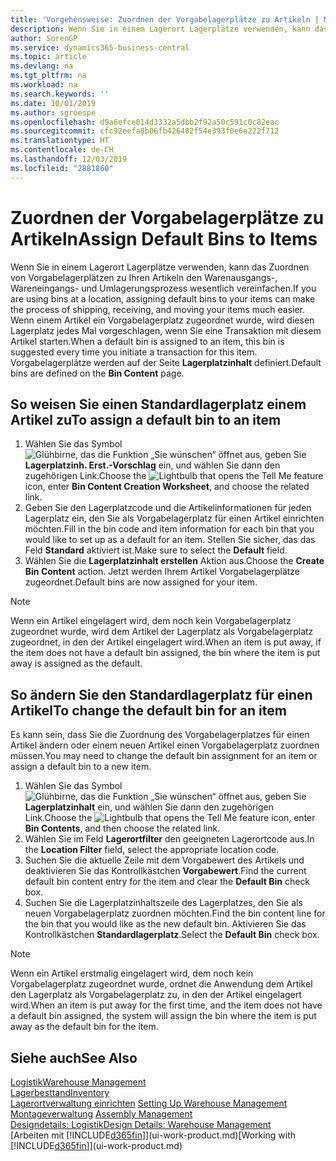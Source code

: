 ```yaml
---
title: 'Vorgehensweise: Zuordnen der Vorgabelagerplätze zu Artikeln | Microsoft Docs'
description: Wenn Sie in einem Lagerort Lagerplätze verwenden, kann das Zuordnen von Vorgabelagerplätzen zu Ihren Artikeln den Warenausgangs-, Wareneingangs- und Umlagerungsprozess wesentlich vereinfachen. Wenn einem Artikel ein Vorgabelagerplatz zugeordnet wurde, wird diesen Lagerplatz jedes Mal vorgeschlagen, wenn Sie eine Transaktion mit diesem Artikel starten.
author: SorenGP
ms.service: dynamics365-business-central
ms.topic: article
ms.devlang: na
ms.tgt_pltfrm: na
ms.workload: na
ms.search.keywords: ''
ms.date: 10/01/2019
ms.author: sgroespe
ms.openlocfilehash: d9a6efce014d3332a5dbb2f92a50c591c0c82eac
ms.sourcegitcommit: cfc92eefa8b06fb426482f54e393f0e6e222f712
ms.translationtype: HT
ms.contentlocale: de-CH
ms.lasthandoff: 12/03/2019
ms.locfileid: "2881860"
---
```

# <a name="assign-default-bins-to-items"></a><span data-ttu-id="459e6-104">Zuordnen der Vorgabelagerplätze zu Artikeln</span><span class="sxs-lookup"><span data-stu-id="459e6-104">Assign Default Bins to Items</span></span>
<span data-ttu-id="459e6-105">Wenn Sie in einem Lagerort Lagerplätze verwenden, kann das Zuordnen von Vorgabelagerplätzen zu Ihren Artikeln den Warenausgangs-, Wareneingangs- und Umlagerungsprozess wesentlich vereinfachen.</span><span class="sxs-lookup"><span data-stu-id="459e6-105">If you are using bins at a location, assigning default bins to your items can make the process of shipping, receiving, and moving your items much easier.</span></span> <span data-ttu-id="459e6-106">Wenn einem Artikel ein Vorgabelagerplatz zugeordnet wurde, wird diesen Lagerplatz jedes Mal vorgeschlagen, wenn Sie eine Transaktion mit diesem Artikel starten.</span><span class="sxs-lookup"><span data-stu-id="459e6-106">When a default bin is assigned to an item, this bin is suggested every time you initiate a transaction for this item.</span></span> <span data-ttu-id="459e6-107">Vorgabelagerplätze werden auf der Seite **Lagerplatzinhalt** definiert.</span><span class="sxs-lookup"><span data-stu-id="459e6-107">Default bins are defined on the **Bin Content** page.</span></span>  

## <a name="to-assign-a-default-bin-to-an-item"></a><span data-ttu-id="459e6-108">So weisen Sie einen Standardlagerplatz einem Artikel zu</span><span class="sxs-lookup"><span data-stu-id="459e6-108">To assign a default bin to an item</span></span>
1.  <span data-ttu-id="459e6-109">Wählen Sie das Symbol ![Glühbirne, das die Funktion „Sie wünschen“ öffnet](media/ui-search/search_small.png "Tell Me-Funktion") aus, geben Sie **Lagerplatzinh. Erst.-Vorschlag** ein, und wählen Sie dann den zugehörigen Link.</span><span class="sxs-lookup"><span data-stu-id="459e6-109">Choose the ![Lightbulb that opens the Tell Me feature](media/ui-search/search_small.png "Tell me what you want to do") icon, enter **Bin Content Creation Worksheet**, and choose the related link.</span></span>  
2.  <span data-ttu-id="459e6-110">Geben Sie den Lagerplatzcode und die Artikelinformationen für jeden Lagerplatz ein, den Sie als Vorgabelagerplatz für einen Artikel einrichten möchten.</span><span class="sxs-lookup"><span data-stu-id="459e6-110">Fill in the bin code and item information for each bin that you would like to set up as a default for an item.</span></span> <span data-ttu-id="459e6-111">Stellen Sie sicher, das das Feld **Standard** aktiviert ist.</span><span class="sxs-lookup"><span data-stu-id="459e6-111">Make sure to select the **Default** field.</span></span>  
3.  <span data-ttu-id="459e6-112">Wählen Sie die **Lagerplatzinhalt erstellen** Aktion aus.</span><span class="sxs-lookup"><span data-stu-id="459e6-112">Choose the **Create Bin Content** action.</span></span> <span data-ttu-id="459e6-113">Jetzt werden Ihrem Artikel Vorgabelagerplätze zugeordnet.</span><span class="sxs-lookup"><span data-stu-id="459e6-113">Default bins are now assigned for your item.</span></span>  

> [!NOTE]  
>  <span data-ttu-id="459e6-114">Wenn ein Artikel eingelagert wird, dem noch kein Vorgabelagerplatz zugeordnet wurde, wird dem Artikel der Lagerplatz als Vorgabelagerplatz zugeordnet, in den der Artikel eingelagert wird.</span><span class="sxs-lookup"><span data-stu-id="459e6-114">When an item is put away, if the item does not have a default bin assigned, the bin where the item is put away is assigned as the default.</span></span>  

## <a name="to-change-the-default-bin-for-an-item"></a><span data-ttu-id="459e6-115">So ändern Sie den Standardlagerplatz für einen Artikel</span><span class="sxs-lookup"><span data-stu-id="459e6-115">To change the default bin for an item</span></span>  
<span data-ttu-id="459e6-116">Es kann sein, dass Sie die Zuordnung des Vorgabelagerplatzes für einen Artikel ändern oder einem neuen Artikel einen Vorgabelagerplatz zuordnen müssen.</span><span class="sxs-lookup"><span data-stu-id="459e6-116">You may need to change the default bin assignment for an item or assign a default bin to a new item.</span></span>    
1.  <span data-ttu-id="459e6-117">Wählen Sie das Symbol ![Glühbirne, das die Funktion „Sie wünschen“ öffnet](media/ui-search/search_small.png "Tell Me-Funktion") aus, geben Sie **Lagerplatzinhalt** ein, und wählen Sie dann den zugehörigen Link.</span><span class="sxs-lookup"><span data-stu-id="459e6-117">Choose the ![Lightbulb that opens the Tell Me feature](media/ui-search/search_small.png "Tell me what you want to do") icon, enter **Bin Contents**, and then choose the related link.</span></span>  
2.  <span data-ttu-id="459e6-118">Wählen Sie im Feld **Lagerortfilter** den geeigneten Lagerortcode aus.</span><span class="sxs-lookup"><span data-stu-id="459e6-118">In the **Location Filter** field, select the appropriate location code.</span></span>  
3.  <span data-ttu-id="459e6-119">Suchen Sie die aktuelle Zeile mit dem Vorgabewert des Artikels und deaktivieren Sie das Kontrollkästchen **Vorgabewert**.</span><span class="sxs-lookup"><span data-stu-id="459e6-119">Find the current default bin content entry for the item and clear the **Default Bin** check box.</span></span>  
4.  <span data-ttu-id="459e6-120">Suchen Sie die Lagerplatzinhaltszeile des Lagerplatzes, den Sie als neuen Vorgabelagerplatz zuordnen möchten.</span><span class="sxs-lookup"><span data-stu-id="459e6-120">Find the bin content line for the bin that you would like as the new default bin.</span></span> <span data-ttu-id="459e6-121">Aktivieren Sie das Kontrollkästchen **Standardlagerplatz**.</span><span class="sxs-lookup"><span data-stu-id="459e6-121">Select the **Default Bin** check box.</span></span>  

> [!NOTE]  
>  <span data-ttu-id="459e6-122">Wenn ein Artikel erstmalig eingelagert wird, dem noch kein Vorgabelagerplatz zugeordnet wurde, ordnet die Anwendung dem Artikel den Lagerplatz als Vorgabelagerplatz zu, in den der Artikel eingelagert wird.</span><span class="sxs-lookup"><span data-stu-id="459e6-122">When an item is put away for the first time, and the item does not have a default bin assigned, the system will assign the bin where the item is put away as the default bin for the item.</span></span>  

## <a name="see-also"></a><span data-ttu-id="459e6-123">Siehe auch</span><span class="sxs-lookup"><span data-stu-id="459e6-123">See Also</span></span>  
[<span data-ttu-id="459e6-124">Logistik</span><span class="sxs-lookup"><span data-stu-id="459e6-124">Warehouse Management</span></span>](warehouse-manage-warehouse.md)  
[<span data-ttu-id="459e6-125">Lagerbesttand</span><span class="sxs-lookup"><span data-stu-id="459e6-125">Inventory</span></span>](inventory-manage-inventory.md)  
<span data-ttu-id="459e6-126">[Lagerortverwaltung einrichten](warehouse-setup-warehouse.md)   </span><span class="sxs-lookup"><span data-stu-id="459e6-126">[Setting Up Warehouse Management](warehouse-setup-warehouse.md)   </span></span>  
<span data-ttu-id="459e6-127">[Montageverwaltung](assembly-assemble-items.md)  </span><span class="sxs-lookup"><span data-stu-id="459e6-127">[Assembly Management](assembly-assemble-items.md)  </span></span>  
[<span data-ttu-id="459e6-128">Designdetails: Logistik</span><span class="sxs-lookup"><span data-stu-id="459e6-128">Design Details: Warehouse Management</span></span>](design-details-warehouse-management.md)  
<span data-ttu-id="459e6-129">[Arbeiten mit [!INCLUDE[d365fin](includes/d365fin_md.md)]](ui-work-product.md)</span><span class="sxs-lookup"><span data-stu-id="459e6-129">[Working with [!INCLUDE[d365fin](includes/d365fin_md.md)]](ui-work-product.md)</span></span>
